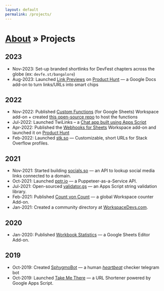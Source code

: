 ```yaml
---
layout: default
permalink: /projects/
---
```


<h1><a href="/about/">About</a> » Projects</h1>

## 2023

- Nov-2023: Set-up branded shortlinks for DevFest chapters across the globe (ex: `devfe.st/bangalore`)
- Aug-2023: Launched [Link Previews](https://workspace.google.com/marketplace/app/link_previews/215545697761) on [Product Hunt](https://www.producthunt.com/posts/link-previews) — a Google Docs add-on to turn links/URLs into smart chips

## 2022

- Nov-2022: Published [Custom Functions](https://workspace.google.com/marketplace/app/custom_functions/3868008326) (for Google Sheets) Workspace add-on + created [this open-source repo](https://github.com/custom-functions/google-sheets) to host the functions
- Jul-2022: Launched TwiLinks – a [Chat app built using Apps Script](https://script.gs/introducing-twilinks-a-chat-app-built-using-apps-script/)
- Apr-2022: Published the [Webhooks for Sheets](https://workspace.google.com/marketplace/app/webhooks_for_sheets/860288437469) Workspace add-on and launched it on [Product Hunt](https://www.producthunt.com/posts/webhooks-for-sheets)
- Feb-2022: Launched [stk.so](https://stk.so/) — Customizable, short URLs for Stack Overflow profiles.

## 2021

- Nov-2021: Started building [socials.so](https://socials.so/) — an API to lookup social media links connected to a domain.
- Oct-2021: Launched [pptr.io](https://pptr.io/) — a Puppeteer-as-a-Service API.
- Jul-2021: Open-sourced [validator.gs](http://validator.gs) — an Apps Script string validation library.
- Feb-2021: Published [Count von Count](https://workspace.google.com/marketplace/app/count_von_count/222600962484) — a global Workspace counter Add-on.
- Jan-2021: Created a community directory at [WorkspaceDevs.com](https://workspacedevs.com/).

## 2020

- Jan-2020: Published [Workbook Statistics](https://workspace.google.com/marketplace/app/workbook_statistics/1062814409654) — a Google Sheets Editor Add-on.

## 2019

- Oct-2019: Created [SphygmoBot](https://t.me/SphygmoBot) — a human [*heartbeat*](https://en.wikipedia.org/wiki/Heartbeat_(computing)) checker telegram bot
- Oct-2019: Launched [Take Me There](https://www.producthunt.com/posts/take-me-there-2) — a URL Shortener powered by Google Apps Script.
